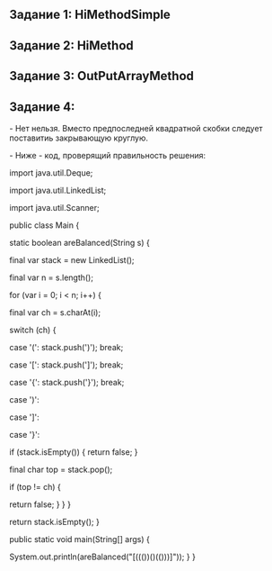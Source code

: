 <h2> Задание 1: HiMethodSimple </h2>
<h2> Задание 2: HiMethod </h2> 
<h2> Задание 3: OutPutArrayMethod </h2>


<h2> Задание 4: </h2>
<p> - Нет нельзя. Вместо предпоследней квадратной скобки следует поставитиь закрывающую круглую.
<p>- Ниже - код, проверящий правильность решения:



<p>import java.util.Deque;
<p>import java.util.LinkedList;
<p>import java.util.Scanner;

<p>public class Main {

<p>static boolean areBalanced(String s) {
<p>final var stack = new LinkedList<Character>();
<p>final var n = s.length();
<p>for (var i = 0; i < n; i++) {
<p>final var ch = s.charAt(i);
<p>switch (ch) {
<p>case '(':
stack.push(')');
break;
<p>case '[':
stack.push(']');
break;
<p>case '{':
stack.push('}');
break;
<p> case ')':
<p> case ']':
<p> case '}':
<p>if (stack.isEmpty()) {
return false;
}
<p> final char top = stack.pop();
<p>if (top != ch) {
<p>return false;
}
}
}
<p>return stack.isEmpty();
}

<p>public static void main(String[] args) {
<p>System.out.println(areBalanced("[((())()(()))]"));
}
}

